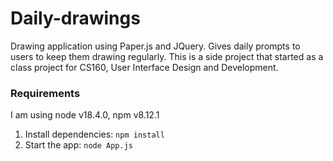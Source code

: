 # Daily-drawings
Drawing application using Paper.js and JQuery. Gives daily prompts to users to keep them drawing regularly. This is a side project that started as a class project for CS160, User Interface Design and Development. 


### Requirements
I am using node v18.4.0, npm v8.12.1
1. Install dependencies: `npm install`
2. Start the app: `node App.js`
